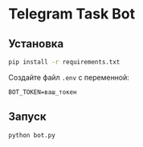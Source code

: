 # Telegram Task Bot

## Установка

```bash
pip install -r requirements.txt
```
Создайте файл `.env` с переменной:
```
BOT_TOKEN=ваш_токен
```

## Запуск

```bash
python bot.py
```